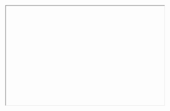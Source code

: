 <iframe width="100%" height="315" scr="qgis2web/index.html frameborder="0" allowfullscreen=""></iframe>
